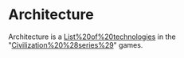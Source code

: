 # Architecture

Architecture is a [List%20of%20technologies](technology) in the "[Civilization%20%28series%29](Civilization)" games.